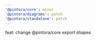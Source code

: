 ```yaml
---
'@pintora/core': minor
'@pintora/diagrams': patch
'@pintora/standalone': patch
---
```


feat: change @pintora/core export shapes
